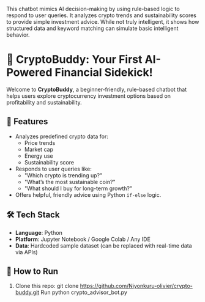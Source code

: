 This chatbot mimics AI decision-making by using rule-based logic to respond to user queries. It analyzes crypto trends and sustainability scores to provide simple investment advice. While not truly intelligent, it shows how structured data and keyword matching can simulate basic intelligent behavior.

# 🚀 CryptoBuddy: Your First AI-Powered Financial Sidekick!

Welcome to **CryptoBuddy**, a beginner-friendly, rule-based chatbot that helps users explore cryptocurrency investment options based on profitability and sustainability.

## 🌟 Features
- Analyzes predefined crypto data for:
  - Price trends
  - Market cap
  - Energy use
  - Sustainability score
- Responds to user queries like:
  - "Which crypto is trending up?"
  - "What’s the most sustainable coin?"
  - "What should I buy for long-term growth?"
- Offers helpful, friendly advice using Python `if-else` logic.

## 🛠️ Tech Stack
- **Language**: Python
- **Platform**: Jupyter Notebook / Google Colab / Any IDE
- **Data**: Hardcoded sample dataset (can be replaced with real-time data via APIs)

## 📄 How to Run
1. Clone this repo:
   git clone https://github.com/Niyonkuru-olivier/crypto-buddy.git
   Run python crypto_advisor_bot.py
